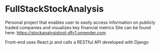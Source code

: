 # FullStackStockAnalysis

Personal project that enables user to easily access information on publicly traded companies and visualizes key financial metrics
Site can be found here: https://stockanalysistool-dfy1.onrender.com

Front-end uses React.js and calls a RESTful API developed with Django
